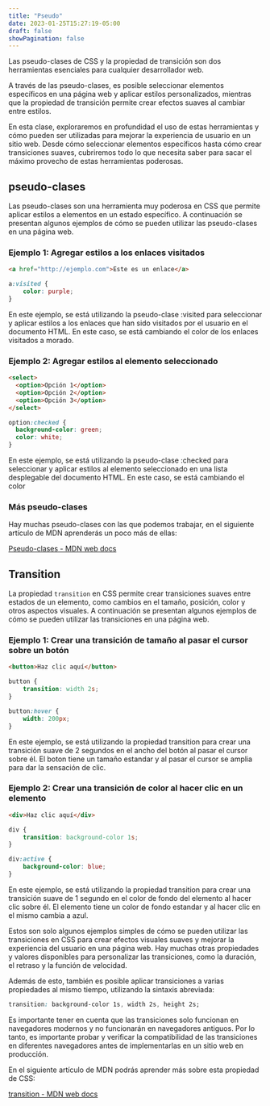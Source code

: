 ```yaml
---
title: "Pseudo"
date: 2023-01-25T15:27:19-05:00
draft: false
showPagination: false
---
```


Las pseudo-clases de CSS y la propiedad de transición son dos herramientas esenciales para cualquier desarrollador web.

A través de las pseudo-clases, es posible seleccionar elementos específicos en una página web y aplicar estilos personalizados, mientras que la propiedad de transición permite crear efectos suaves al cambiar entre estilos. 

En esta clase, exploraremos en profundidad el uso de estas herramientas y cómo pueden ser utilizadas para mejorar la experiencia de usuario en un sitio web. Desde cómo seleccionar elementos específicos hasta cómo crear transiciones suaves, cubriremos todo lo que necesita saber para sacar el máximo provecho de estas herramientas poderosas.

## pseudo-clases

Las pseudo-clases son una herramienta muy poderosa en CSS que permite aplicar estilos a elementos en un estado específico. A continuación se presentan algunos ejemplos de cómo se pueden utilizar las pseudo-clases en una página web.

### Ejemplo 1: Agregar estilos a los enlaces visitados

```html
<a href="http://ejemplo.com">Este es un enlace</a>
```

```css
a:visited {
    color: purple;
}
```

En este ejemplo, se está utilizando la pseudo-clase :visited para seleccionar y aplicar estilos a los enlaces que han sido visitados por el usuario en el documento HTML. En este caso, se está cambiando el color de los enlaces visitados a morado.

### Ejemplo 2: Agregar estilos al elemento seleccionado

```html
<select>
  <option>Opción 1</option>
  <option>Opción 2</option>
  <option>Opción 3</option>
</select>

```

```css
option:checked {
  background-color: green;
  color: white;
}

```

En este ejemplo, se está utilizando la pseudo-clase :checked para seleccionar y aplicar estilos al elemento seleccionado en una lista desplegable del documento HTML. En este caso, se está cambiando el color

### Más pseudo-clases

Hay muchas pseudo-clases con las que podemos trabajar, en el siguiente artículo de MDN aprenderás un poco más de ellas:

[Pseudo-clases - MDN web docs](https://developer.mozilla.org/es/docs/Web/CSS/Pseudo-classes)



## Transition

La propiedad `transition` en CSS permite crear transiciones suaves entre estados de un elemento, como cambios en el tamaño, posición, color y otros aspectos visuales. A continuación se presentan algunos ejemplos de cómo se pueden utilizar las transiciones en una página web.

### Ejemplo 1: Crear una transición de tamaño al pasar el cursor sobre un botón

```html
<button>Haz clic aquí</button>
```

```css
button {
    transition: width 2s;
}

button:hover {
    width: 200px;
}
```

En este ejemplo, se está utilizando la propiedad transition para crear una transición suave de 2 segundos en el ancho del botón al pasar el cursor sobre él. El boton tiene un tamaño estandar y al pasar el cursor se amplia para dar la sensación de clic.

### Ejemplo 2: Crear una transición de color al hacer clic en un elemento


```html
<div>Haz clic aquí</div>
```

```css
div {
    transition: background-color 1s;
}

div:active {
    background-color: blue;
}
```

En este ejemplo, se está utilizando la propiedad transition para crear una transición suave de 1 segundo en el color de fondo del elemento al hacer clic sobre él. El elemento tiene un color de fondo estandar y al hacer clic en el mismo cambia a azul.

Estos son solo algunos ejemplos simples de cómo se pueden utilizar las transiciones en CSS para crear efectos visuales suaves y mejorar la experiencia del usuario en una página web. Hay muchas otras propiedades y valores disponibles para personalizar las transiciones, como la duración, el retraso y la función de velocidad.

Además de esto, también es posible aplicar transiciones a varias propiedades al mismo tiempo, utilizando la sintaxis abreviada:

```css
transition: background-color 1s, width 2s, height 2s;
```

Es importante tener en cuenta que las transiciones solo funcionan en navegadores modernos y no funcionarán en navegadores antiguos. Por lo tanto, es importante probar y verificar la compatibilidad de las transiciones en diferentes navegadores antes de implementarlas en un sitio web en producción.

En el siguiente artículo de MDN podrás aprender más sobre esta propiedad de CSS:

[transition - MDN web docs](https://developer.mozilla.org/es/docs/Web/CSS/CSS_Transitions/Using_CSS_transitions)
